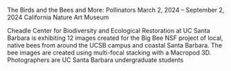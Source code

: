 The Birds and the Bees and More: Pollinators
March 2, 2024 – September 2, 2024
California Nature Art Museum

Cheadle Center for Biodiversity and Ecological Restoration at UC Santa Barbara is exhibiting 12 images created for the Big Bee NSF project of local, native bees from around the UCSB campus and coastal Santa Barbara. The bee images are created using multi-focal stacking with a Macropod 3D. Photographers are UC Santa Barbara undergraduate students

